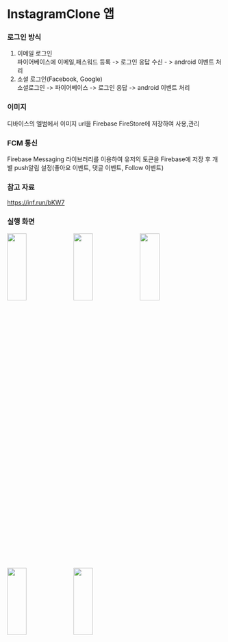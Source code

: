 # InstagramClone 앱

### 로그인 방식 </br>
1) 이메일 로그인 </br>
   파이어베이스에 이메일,패스워드 등록 -> 로그인 응답 수신 - > android 이벤트 처리
2) 소셜 로그인(Facebook, Google) </br>
   소셜로그인 -> 파이어베이스 -> 로그인 응답 -> android 이벤트 처리
### 이미지
디바이스의 엘범에서 이미지 url을 Firebase FireStore에 저장하여 사용,관리
### FCM 통신
Firebase Messaging 라이브러리를 이용하여 유저의 토큰을 Firebase에 저장 후 개별 push알림 설정(좋아요 이벤트, 댓글 이벤트, Follow 이벤트)


### 참고 자료
<a href="https://inf.run/bKW7">https://inf.run/bKW7</a>

### 실행 화면
<img src="https://user-images.githubusercontent.com/60098124/124765153-a86d5200-df70-11eb-80f6-e1db8698f884.jpg" height= "20%" width="30%">
<img src="https://user-images.githubusercontent.com/60098124/124765169-ac00d900-df70-11eb-9295-6eb95bfe55a9.jpg" height= "20%" width="30%">
<img src="https://user-images.githubusercontent.com/60098124/124765177-adca9c80-df70-11eb-9595-4ca4cd6ddba7.jpg" height= "20%" width="30%">
<img src="https://user-images.githubusercontent.com/60098124/124765197-b15e2380-df70-11eb-8825-65025b059b7c.jpg" height= "20%" width="30%">
<img src="https://user-images.githubusercontent.com/60098124/124765187-b02cf680-df70-11eb-96bb-f4169200ef73.jpg" height= "20%" width="30%">
